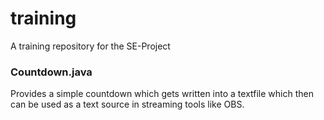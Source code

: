 # training
A training repository for the SE-Project

### Countdown.java
Provides a simple countdown which gets written into a textfile which then can be used as a text source in streaming tools like OBS.
